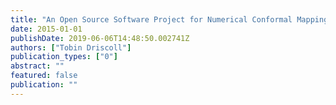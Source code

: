 ```yaml
---
title: "An Open Source Software Project for Numerical Conformal Mapping"
date: 2015-01-01
publishDate: 2019-06-06T14:48:50.002741Z
authors: ["Tobin Driscoll"]
publication_types: ["0"]
abstract: ""
featured: false
publication: ""
---
```


